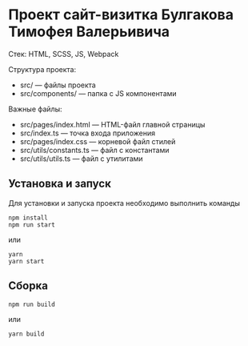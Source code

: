 # Проект сайт-визитка Булгакова Тимофея Валерьивича

Стек: HTML, SCSS, JS, Webpack

Структура проекта:
- src/ — файлы проекта
- src/components/ — папка с JS компонентами

Важные файлы:
- src/pages/index.html — HTML-файл главной страницы
- src/index.ts — точка входа приложения
- src/pages/index.css — корневой файл стилей
- src/utils/constants.ts — файл с константами
- src/utils/utils.ts — файл с утилитами


## Установка и запуск
Для установки и запуска проекта необходимо выполнить команды

```
npm install
npm run start
```

или

```
yarn
yarn start
```


## Сборка

```
npm run build
```

или

```
yarn build
```